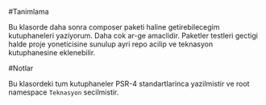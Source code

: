 #Tanimlama 

Bu klasorde daha sonra composer paketi haline getirebilecegim kutuphaneleri yaziyorum. Daha cok ar-ge amaclidir. Paketler testleri gectigi halde proje yoneticisine sunulup ayri repo acilip ve teknasyon kutuphanesine eklenebilir.
 
#Notlar 

Bu klasordeki tum kutuphaneler PSR-4 standartlarinca yazilmistir ve root namespace `Teknasyon` secilmistir. 